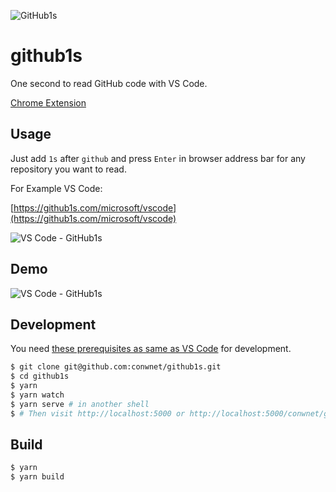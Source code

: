 ![GitHub1s](https://raw.githubusercontent.com/conwnet/github1s/master/resources/images/logo.png)
# github1s

One second to read GitHub code with VS Code.

[Chrome Extension](https://chrome.google.com/webstore/detail/github1s/lodjfmkfbfkpdhnhkcdcoonghhghbkhe/)

## Usage

Just add `1s` after `github` and press `Enter` in browser address bar for any repository you want to read.

For Example VS Code:

[https://github1s.com/microsoft/vscode](https://github1s.com/microsoft/vscode)

![VS Code - GitHub1s](https://raw.githubusercontent.com/conwnet/github1s/master/resources/images/vs-code-github1s.png)

## Demo

![VS Code - GitHub1s](https://raw.githubusercontent.com/conwnet/github1s/master/resources/images/demo.png)

## Development

You need [these prerequisites as same as VS Code](https://github.com/microsoft/vscode/wiki/How-to-Contribute#prerequisites) for development.

```bash
$ git clone git@github.com:conwnet/github1s.git
$ cd github1s
$ yarn
$ yarn watch
$ yarn serve # in another shell
$ # Then visit http://localhost:5000 or http://localhost:5000/conwnet/github1s once the build is completed.
```

## Build

```bash
$ yarn
$ yarn build
```

